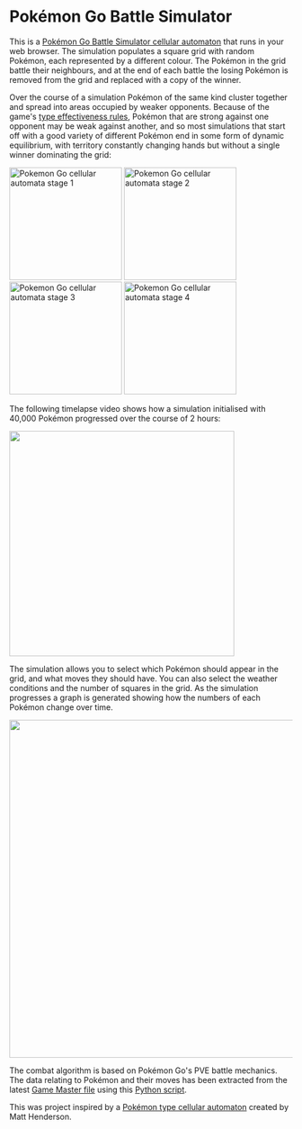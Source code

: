# Pokémon Go Battle Simulator
This is a [Pokémon Go Battle Simulator cellular automaton](https://codebox.net/raw/pokemon-grid/index.html) that runs in your web browser. 
The simulation populates a square grid with random Pokémon, each represented by a different colour. The Pokémon
in the grid battle their neighbours, and at the end of each battle the losing Pokémon is removed from the
grid and replaced with a copy of the winner.

Over the course of a simulation Pokémon of the same kind cluster together and spread into areas occupied by weaker opponents.
Because of the game's [type effectiveness rules](https://bulbapedia.bulbagarden.net/wiki/Type), Pokémon that are strong against
one opponent may be weak against another, and so most simulations that start off with a good variety of different Pokémon end in
some form of dynamic equilibrium, with territory constantly changing hands but without a single winner dominating the grid:

<img src="https://codebox.net/assets/images/pokemon-grid/gridProgress1.png" alt="Pokemon Go cellular automata stage 1" width="200"> <img src="https://codebox.net/assets/images/pokemon-grid/gridProgress2.png" alt="Pokemon Go cellular automata stage 2" width="200"> <img src="https://codebox.net/assets/images/pokemon-grid/gridProgress3.png" alt="Pokemon Go cellular automata stage 3" width="200"> <img src="https://codebox.net/assets/images/pokemon-grid/gridProgress4.png" alt="Pokemon Go cellular automata stage 4" width="200">

The following timelapse video shows how a simulation initialised with 40,000 Pokémon progressed over the course of 2 hours:

<a href="https://codebox.net/assets/video/pokemon-grid/grid.mp4"><img src="https://codebox.net/assets/video/pokemon-grid/grid_poster.png" width="400" height="400"></a>

The simulation allows you to select which Pokémon should appear in the grid, and what moves they should have. You can also
select the weather conditions and the number of squares in the grid. As the simulation progresses a graph is generated showing
how the numbers of each Pokémon change over time.

<a href="https://codebox.net/assets/video/pokemon-grid/graph.mp4"><img src="https://codebox.net/assets/video/pokemon-grid/graph_poster.png" width="600" ></a>

The combat algorithm is based on Pokémon Go's PVE battle mechanics.
The data relating to Pokémon and their moves has been extracted from the latest
[Game Master file](https://github.com/PokeMiners/game_masters) using this
[Python script](https://github.com/codebox/pokemon-grid/blob/main/scripts/update_data.py).

This was project inspired by a [Pokémon type cellular automaton](https://twitter.com/matthen2/status/1543226572592783362)
created by Matt Henderson.

